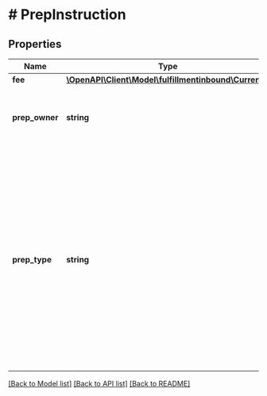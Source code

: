 # # PrepInstruction

## Properties

Name | Type | Description | Notes
------------ | ------------- | ------------- | -------------
**fee** | [**\OpenAPI\Client\Model\fulfillmentinbound\Currency**](Currency.md) |  | [optional]
**prep_owner** | **string** | In some situations, special preparations are required for items and this field reflects the owner of the preparations. Options include &#x60;AMAZON&#x60;, &#x60;SELLER&#x60; or &#x60;NONE&#x60;. | [optional]
**prep_type** | **string** | Type of preparation that should be done.  Possible values: &#x60;ITEM_LABELING&#x60;, &#x60;ITEM_BUBBLEWRAP&#x60;, &#x60;ITEM_POLYBAGGING&#x60;, &#x60;ITEM_TAPING&#x60;, &#x60;ITEM_BLACK_SHRINKWRAP&#x60;, &#x60;ITEM_HANG_GARMENT&#x60;, &#x60;ITEM_BOXING&#x60;, &#x60;ITEM_SETCREAT&#x60;, &#x60;ITEM_RMOVHANG&#x60;, &#x60;ITEM_SUFFOSTK&#x60;, &#x60;ITEM_CAP_SEALING&#x60;, &#x60;ITEM_DEBUNDLE&#x60;, &#x60;ITEM_SETSTK&#x60;, &#x60;ITEM_SIOC&#x60;, &#x60;ITEM_NO_PREP&#x60;, &#x60;ADULT&#x60;, &#x60;BABY&#x60;, &#x60;TEXTILE&#x60;, &#x60;HANGER&#x60;, &#x60;FRAGILE&#x60;, &#x60;LIQUID&#x60;, &#x60;SHARP&#x60;, &#x60;SMALL&#x60;, &#x60;PERFORATED&#x60;, &#x60;GRANULAR&#x60;, &#x60;SET&#x60;, &#x60;FC_PROVIDED&#x60;, &#x60;UNKNOWN&#x60;, &#x60;NONE&#x60;. | [optional]

[[Back to Model list]](../../README.md#models) [[Back to API list]](../../README.md#endpoints) [[Back to README]](../../README.md)
